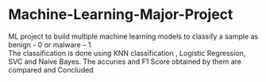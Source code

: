 # Machine-Learning-Major-Project

ML project to build multiple machine learning models to classify a sample as benign - 0 or malware – 1  
The classification is done using KNN classification , Logistic Regression, SVC and Naive Bayes. 
The accuries and F1 Score obtained by them are compared and Concluded



